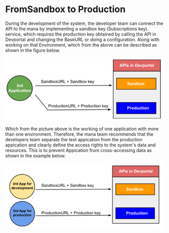 # FromSandbox to Production
During the development of the system, the developer team can connect the API to the mana by implementing a sandbox key (Subscriptions key). service, which requires the production key obtained by calling the API in Devportal and changing the BaseURL or doing a configuration. Along with working on that Environment, which from the above can be described as shown in the figure below.

![a](../img/Quickstarts/settingKey/settingKey.PNG)

Which from the picture above is the working of one application with more than one environment. Therefore, the mana team recommends that the developers team separate the test appication from the production appication and clearly define the access rights to the system's data and resources. This is to prevent Appication from cross-accessing data as shown in the example below.

![a](../img/Quickstarts/settingKey/settingKey2.PNG)


<!-- คือการใช้ Sandbox ในการแยกการทำงานของแต่ละแอปพลิเคชันบนมือถือแบบ 1 แอปพลิเคชัน ต่อ 1 Sandbox และมีการกำหนดสิทธิในการเข้าถึงข้อมูลและทรัพยากรของระบบไว้อย่างชัดเจน ทำให้แอปพลิเคชันไม่สามารถเข้าถึงข้อมูลข้ามกันได้ แต่ในกรณีที่แอปพลิเคชันจำเป็นต้องแชร์ข้อมูล เข้าถึงข้อมูลของแอปพลิเคชันอื่น หรือข้อมูลของระบบ ก็ยังคงสามารถทำได้ผ่าน API ของระบบที่แต่ละเจ้าได้ทำรองรับไว้ให้ เพื่อร้องขอสิทธิเพิ่มเติมในการเข้าถึงข้อมูลที่จำเป็นอีกที
ที่ได้อธิบายไปข้างต้นนั้นคือทฤษฎีล้วน ๆ แต่เมื่อนำมาใช้จริงในทางปฏิบัติ บนระบบปฏิบัติการที่มีโครงสร้างต่างกัน แน่นอนว่านิยามของ Application Sandboxing ของแต่ละเจ้าก็จะต่างกันออกไป แต่ว่าก็ยังคงคุณสมบัติตามที่กล่าวไปข้างต้นได้เหมือนเดิม ต่อไปจะขอพูดถึง Application Sandboxing บนแต่ละระบบปฏิบัติการว่าแท้จริงแล้วเป็นอย่างไร
https://medium.com/incognitolab/introduction-to-application-sandboxing-on-mobile-platform-598d9c7aa8cf -->


<!-- ## การตั้งค่าการใช้งานใน Mana Production
เมื่อนักพัฒนาต้องการจะแก้ไขหรือเปลี่ยนแปลง Application Server หรือทำ Configuration ของทีมนักพัฒนาให้สามารถใช้งานกับ Mana production ต้องนำ Production-Key ที่ได้มาจาก DevPortal ไปแก้ไขในระบบของนักพัฒนา ซึ่งรวมถึงการเปลี่ยน ฺBaseURL จาก Sandbox เป็น Production  -->
